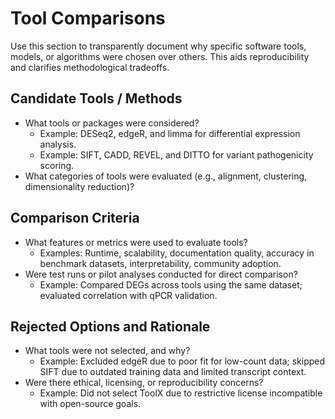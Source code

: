 # Tool Comparisons

Use this section to transparently document why specific software tools, models, or algorithms were chosen over others. This aids reproducibility and clarifies methodological tradeoffs.

## Candidate Tools / Methods

- What tools or packages were considered?
    - Example: DESeq2, edgeR, and limma for differential expression analysis.
    - Example: SIFT, CADD, REVEL, and DITTO for variant pathogenicity scoring.
- What categories of tools were evaluated (e.g., alignment, clustering, dimensionality reduction)?

## Comparison Criteria

- What features or metrics were used to evaluate tools?
    - Examples: Runtime, scalability, documentation quality, accuracy in benchmark datasets, interpretability, community adoption.
- Were test runs or pilot analyses conducted for direct comparison?
    - Example: Compared DEGs across tools using the same dataset; evaluated correlation with qPCR validation.

## Rejected Options and Rationale

- What tools were not selected, and why?
    - Example: Excluded edgeR due to poor fit for low-count data; skipped SIFT due to outdated training data and limited transcript context.
- Were there ethical, licensing, or reproducibility concerns?
    - Example: Did not select ToolX due to restrictive license incompatible with open-source goals.
